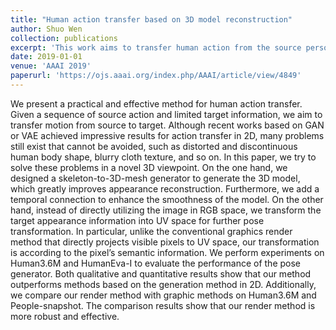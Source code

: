 ```yaml
---
title: "Human action transfer based on 3D model reconstruction"
author: Shuo Wen
collection: publications
excerpt: 'This work aims to transfer human action from the source person to the target person using 3D reconstruction.'
date: 2019-01-01
venue: 'AAAI 2019'
paperurl: 'https://ojs.aaai.org/index.php/AAAI/article/view/4849'
---
```


We present a practical and effective method for human action transfer. Given a sequence of source action and limited target information, we aim to transfer motion from source to target. Although recent works based on GAN or VAE achieved impressive results for action transfer in 2D, many problems still exist that cannot be avoided, such as distorted and discontinuous human body shape, blurry cloth texture, and so on. In this paper, we try to solve these problems in a novel 3D viewpoint. On the one hand, we designed a skeleton-to-3D-mesh generator to generate the 3D model, which greatly improves appearance reconstruction. Furthermore, we add a temporal connection to enhance the smoothness of the model.
On the other hand, instead of directly utilizing the image in RGB space, we transform the target appearance information into UV space for further pose transformation. In particular, unlike the conventional graphics render method that directly projects visible pixels to UV space, our transformation is according to the pixel’s semantic information. We perform experiments on Human3.6M and HumanEva-I to evaluate the performance of the pose generator. Both qualitative and quantitative results show that our method outperforms methods based on the generation method in 2D. Additionally, we compare our render method with graphic methods on Human3.6M and People-snapshot. The comparison results show that our render method is more robust and effective.
